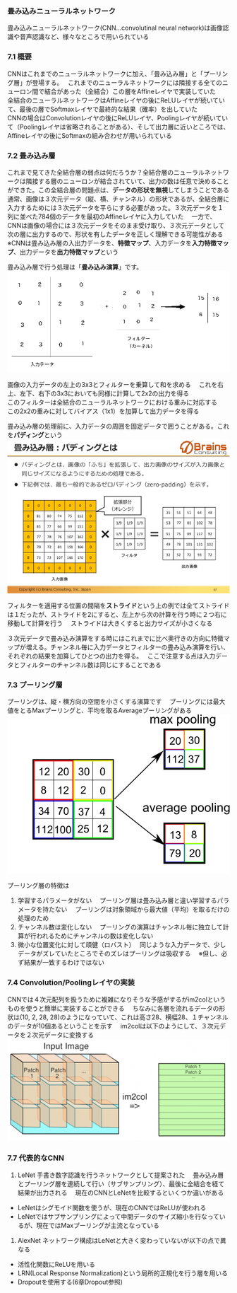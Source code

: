### 畳み込みニューラルネットワーク
畳み込みニューラルネットワーク(CNN…convolutinal neural network)は画像認識や音声認識など、様々なところで用いられている　

### 7.1 概要
CNNはこれまでのニューラルネットワークに加え、「畳み込み層」と「プーリング層」が登場する。　
これまでのニューラルネットワークには隣接する全てのニューロン間で結合があった（全結合）この層をAffineレイヤで実装していた　
全結合のニューラルネットワークはAffineレイヤの後にReLUレイヤが続いていて、最後の層でSoftmaxレイヤで最終的な結果（確率）を出していた  
CNNの場合はConvolutionレイヤの後にReLUレイヤ、Poolingレイヤが続いていて（Poolingレイヤは省略されることがある）、そして出力層に近いところでは、Affineレイヤの後にSoftmaxの組み合わせが用いられている　

### 7.2 畳み込み層
これまで見てきた全結合層の弱点は何だろうか？全結合層のニューラルネットワークは隣接する層のニューロンが結合されていて、出力の数は任意で決めることができた。この全結合層の問題点は、**データの形状を無視**してしまうことである  
通常、画像は３次元データ（縦、横、チャンネル）の形状であるが、全結合層に入力するためには３次元データを平らにする必要があった。３次元データを１列に並べた784個のデータを最初のAffineレイヤに入力していた　
一方で、CNNは画像の場合には３次元データをそのまま受け取り、３次元データとして次の層に出力するので、形状を有したデータを正しく理解できる可能性がある　
※CNNは畳み込み層の入出力データを、**特徴マップ**、入力データを**入力特徴マップ**、出力データを**出力特徴マップ**という  


畳み込み層で行う処理は「**畳み込み演算**」です。
![畳み込み演算](cnnCulc.png "畳み込み演算")

画像の入力データの左上の3x3とフィルターを乗算して和を求める　
これを右上、左下、右下の3x3においても同様に計算して2x2の出力を得る  
このフィルターは全結合のニューラルネットワークにおける重みに対応する　
この2x2の重みに対してバイアス（1x1）を加算して出力データを得る　


畳み込み層の処理前に、入力データの周囲を固定データで囲うことがある。これを**パディング**という　
![パディング](cnn-pading.jpg "パディング")

フィルターを適用する位置の間隔を**ストライド**という上の例では全てストライドは１だったが、ストライドを2にすると、左上から次の計算を行う時に２つ右に移動して計算を行う　
ストライドは大きくすると出力サイズが小さくなる　

３次元データで畳み込み演算をする時にはこれまでに比べ奥行きの方向に特徴マップが増える。チャンネル毎に入力データとフィルターの畳み込み演算を行い、それぞれの結果を加算してひとつの出力を得る。　
ここで注意する点は入力データとフィルターのチャンネル数は同じにすることである　

### 7.3 プーリング層
プーリングは、縦・横方向の空間を小さくする演算です　
プーリングには最大値をとるMaxプーリングと、平均を取るAverageプーリングがある  
![プーリング](pooling.png "プーリング")

プーリング層の特徴は
1. 学習するパラメータがない　
プーリング層は畳み込み層と違い学習するパラメータを持たない　
プーリングは対象領域から最大値（平均）を取るだけの処理のため　
1. チャンネル数は変化しない　
プーリングの演算はチャンネル毎に独立して計算が行われるためにチャンネルの数は変化しない　
1. 微小な位置変化に対して頑健（ロバスト）　
同じような入力データで、少しデータがズレていたところでそのズレはプーリングは吸収する　
※但し、必ず結果が一致するわけではない　

### 7.4  Convolution/Poolingレイヤの実装
CNNでは４次元配列を扱うために複雑になりそうな予感がするがim2colというものを使うと簡単に実装することができる　
ちなみに各層を流れるデータの形状は(10, 2, 28, 28)のようになっていて、これは高さ28、横幅28、１チャンネルのデータが10個あるということを示す　
im2colは以下のようにして、３次元データを２次元データに変換する  
![im2col](im2col.png "im2col")

### 7.7 代表的なCNN

1. LeNet
手書き数字認識を行うネットワークとして提案された　
畳み込み層とプーリング層を連続して行い（サブサンプリング）、最後に全結合を経て結果が出力される　
現在のCNNとLeNetを比較するといくつか違いがある　
- LeNetはシグモイド関数を使うが、現在のCNNではReLUが使われる
- LeNetではサブサンプリングによって中間データのサイズ縮小を行なっているが、現在ではMaxプーリングが主流となっている

1. AlexNet
ネットワーク構成はLeNetと大きく変わっていないが以下の点で異なる
- 活性化関数にReLUを用いる
- LRN(Local Response Normalization)という局所的正規化を行う層を用いる
- Dropoutを使用する(6章Dropout参照)

